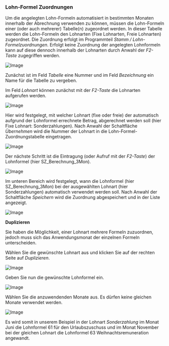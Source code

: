### Lohn-Formel Zuordnungen

Um die angelegten Lohn-Formeln automatisiert in bestimmten Monaten innerhalb der Abrechnung verwenden zu können, müssen die Lohn-Formeln einer (oder auch mehrerer) Tabelle(n) zugeordnet werden. In dieser Tabelle werden die Lohn-Formeln den Lohnarten (Fixe Lohnarten, Freie Lohnarten) zugeordnet. Die Zuordnung erfolgt im Programmteil *Stamm / Lohn-Formelzuordnungen.* Erfolgt keine Zuordnung der angelegten Lohnformeln kann auf diese dennoch innerhalb der Lohnarten durch Anwahl der *F2-Taste* zugegriffen werden.

![Image](<img/image391.png>)

Zunächst ist im Feld *Tabelle* eine Nummer und im Feld *Bezeichnung* ein Name für die Tabelle zu vergeben.

Im Feld *Lohnart* können zunächst mit der *F2-Taste* die Lohnarten aufgerufen werden.

![Image](<img/image392.png>)

Hier wird festgelegt, mit welcher Lohnart (fixe oder freie) der automatisch aufgrund der Lohnformel errechnete Betrag, abgerechnet werden soll (hier Fixe Lohnart: Sonderzahlungen). Nach Anwahl der Schaltfläche *Übernehmen* wird die Nummer der Lohnart in die Lohn-Formel-Zuordnungstabelle eingetragen.

![Image](<img/image393.png>)

Der nächste Schritt ist die Eintragung (oder Aufruf mit der *F2-Taste*) der Lohnformel (hier SZ_Berechnung_3Mon).

![Image](<img/image394.png>)

Im unteren Bereich wird festgelegt, wann die Lohnformel (hier SZ_Berechnung_3Mon) bei der ausgewählten Lohnart (hier Sonderzahlungen) automatisch verwendet werden soll. Nach Anwahl der Schaltfläche *Speichern* wird die Zuordnung abgespeichert und in der Liste angezeigt. 

![Image](<img/image395.png>)

**Duplizieren**

Sie haben die Möglichkeit, einer Lohnart mehrere Formeln zuzuordnen, jedoch muss sich das Anwendungsmonat der einzelnen Formeln unterscheiden.

Wählen Sie die gewünschte Lohnart aus und klicken Sie auf der rechten Seite auf *Duplizieren*.

![Image](<img/image396.png>)

Geben Sie nun die gewünschte Lohnformel ein.

![Image](<img/image397.png>)

Wählen Sie die anzuwendenden Monate aus. Es dürfen keine gleichen Monate verwendet werden.

![Image](<img/image398.png>)

Es wird somit in unserem Beispiel in der Lohnart *Sonderzahlung* im Monat Juni die Lohnformel 61 für den Urlaubszuschuss und im Monat November bei der gleichen Lohnart die Lohnformel 63 Weihnachtsremuneration angewandt.